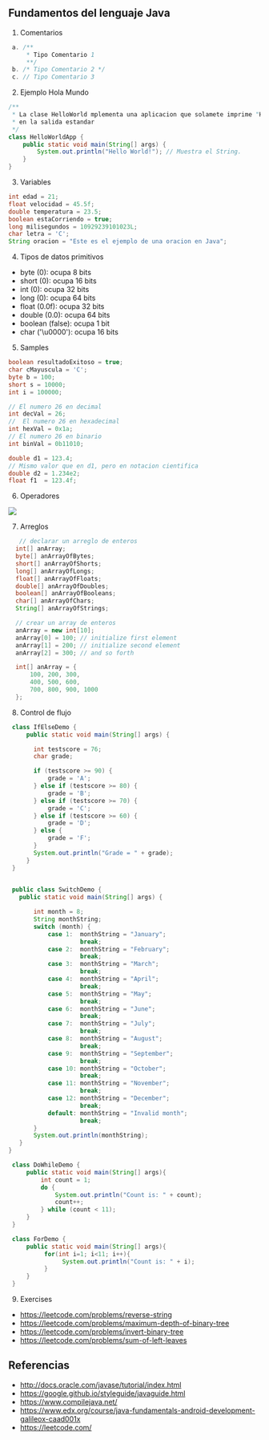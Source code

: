 ## Fundamentos del lenguaje Java
 
 1. Comentarios
 
 ```java
  a. /** 
      * Tipo Comentario 1
      **/
  b. /* Tipo Comentario 2 */
  c. // Tipo Comentario 3
 ```
 
 2. Ejemplo Hola Mundo
 
 ```java
 /** 
  * La clase HelloWorld mplementa una aplicacion que solamete imprime "Hello World"
  * en la salida estandar
  */
 class HelloWorldApp {
     public static void main(String[] args) {
         System.out.println("Hello World!"); // Muestra el String.
     }
 }
 ```
 
 3. Variables
 
 ```java
 int edad = 21;
 float velocidad = 45.5f;
 double temperatura = 23.5;
 boolean estaCorriendo = true;
 long milisegundos = 10929239101023L;
 char letra = 'C';
 String oracion = "Este es el ejemplo de una oracion en Java";
 ```
 
 4. Tipos de datos primitivos
 
  * byte (0): ocupa  8 bits
  * short (0): ocupa 16 bits
  * int (0): ocupa 32 bits
  * long (0): ocupa 64 bits
  * float (0.0f): ocupa 32 bits
  * double (0.0): ocupa 64 bits
  * boolean (false): ocupa 1 bit
  * char ('\u0000'): ocupa 16 bits
  
 5. Samples

  ```java
  boolean resultadoExitoso = true;
  char cMayuscula = 'C';
  byte b = 100;
  short s = 10000;
  int i = 100000;

  // El numero 26 en decimal
  int decVal = 26;
  //  El numero 26 en hexadecimal
  int hexVal = 0x1a;
  // El numero 26 en binario
  int binVal = 0b11010;

  double d1 = 123.4;
  // Mismo valor que en d1, pero en notacion cientifica
  double d2 = 1.234e2;
  float f1  = 123.4f;
  ```
  
 6. Operadores
 
 <img src = "https://github.com/TeclaLabsPeruTraining/Java-Fundamentals-GMD/blob/Lesson1/images/java-operators.png" />
  
 7. Arreglos

  ```java
     // declarar un arreglo de enteros
    int[] anArray;
    byte[] anArrayOfBytes;
    short[] anArrayOfShorts;
    long[] anArrayOfLongs;
    float[] anArrayOfFloats;
    double[] anArrayOfDoubles;
    boolean[] anArrayOfBooleans;
    char[] anArrayOfChars;
    String[] anArrayOfStrings;
  ```

  ```java
    // crear un array de enteros
    anArray = new int[10];
    anArray[0] = 100; // initialize first element
    anArray[1] = 200; // initialize second element
    anArray[2] = 300; // and so forth
  ```

  ```java
    int[] anArray = { 
        100, 200, 300,
        400, 500, 600, 
        700, 800, 900, 1000
    };
  ```
  
 8. Control de flujo

 ```java
  class IfElseDemo {
      public static void main(String[] args) {

        int testscore = 76;
        char grade;

        if (testscore >= 90) {
            grade = 'A';
        } else if (testscore >= 80) {
            grade = 'B';
        } else if (testscore >= 70) {
            grade = 'C';
        } else if (testscore >= 60) {
            grade = 'D';
        } else {
            grade = 'F';
        }
        System.out.println("Grade = " + grade);
      }
  }
  
 ```

 ```java
  public class SwitchDemo {
    public static void main(String[] args) {

        int month = 8;
        String monthString;
        switch (month) {
            case 1:  monthString = "January";
                     break;
            case 2:  monthString = "February";
                     break;
            case 3:  monthString = "March";
                     break;
            case 4:  monthString = "April";
                     break;
            case 5:  monthString = "May";
                     break;
            case 6:  monthString = "June";
                     break;
            case 7:  monthString = "July";
                     break;
            case 8:  monthString = "August";
                     break;
            case 9:  monthString = "September";
                     break;
            case 10: monthString = "October";
                     break;
            case 11: monthString = "November";
                     break;
            case 12: monthString = "December";
                     break;
            default: monthString = "Invalid month";
                     break;
        }
        System.out.println(monthString);
    }
}
 ```

 ```java
  class DoWhileDemo {
      public static void main(String[] args){
          int count = 1;
          do {
              System.out.println("Count is: " + count);
              count++;
          } while (count < 11);
      }
  }
 ```

 ```java
  class ForDemo {
      public static void main(String[] args){
           for(int i=1; i<11; i++){
                System.out.println("Count is: " + i);
           }
      }
  }
 ```
  
 9. Exercises

 - https://leetcode.com/problems/reverse-string
 - https://leetcode.com/problems/maximum-depth-of-binary-tree
 - https://leetcode.com/problems/invert-binary-tree
 - https://leetcode.com/problems/sum-of-left-leaves

 
## Referencias 

 - http://docs.oracle.com/javase/tutorial/index.html
 - https://google.github.io/styleguide/javaguide.html
 - https://www.compilejava.net/
 - https://www.edx.org/course/java-fundamentals-android-development-galileox-caad001x
 - https://leetcode.com/
